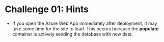 # Challenge 01: Hints

- If you open the Azure Web App immediately after deployment, it may take some time for the site to load. This occurs because the **populate** container is actively seeding the database with new data.
